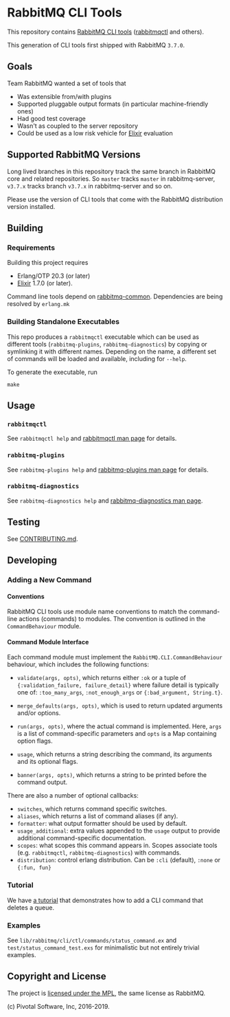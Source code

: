 # RabbitMQ CLI Tools

This repository contains [RabbitMQ CLI tools](https://rabbitmq.com/cli.html) ([rabbitmqctl](https://www.rabbitmq.com/man/rabbitmqctl.1.man.html) and
others).

This generation of CLI tools first shipped with RabbitMQ `3.7.0`.


## Goals

Team RabbitMQ wanted a set of tools that

 * Was extensible from/with plugins
 * Supported pluggable output formats (in particular machine-friendly ones)
 * Had good test coverage
 * Wasn't as coupled to the server repository
 * Could be used as a low risk vehicle for [Elixir](https://elixir-lang.org) evaluation

## Supported RabbitMQ Versions

Long lived branches in this repository track the same branch in RabbitMQ core and related
repositories. So `master` tracks `master` in rabbitmq-server, `v3.7.x` tracks branch `v3.7.x` in
rabbitmq-server and so on.

Please use the version of CLI tools that come with the RabbitMQ distribution version installed.


## Building

### Requirements

Building this project requires

 * Erlang/OTP 20.3 (or later)
 * [Elixir](https://elixir-lang.org/) 1.7.0 (or later).

Command line tools depend on [rabbitmq-common](https://github.com/rabbitmq/rabbitmq-common).
Dependencies are being resolved by `erlang.mk`

### Building Standalone Executables

This repo produces a `rabbitmqctl` executable which can be used as different tools
(`rabbitmq-plugins`, `rabbitmq-diagnostics`) by copying or symlinking it with different names.
Depending on the name, a different set of commands will be loaded and available, including
for `--help`.

To generate the executable, run

```
make
```

## Usage

### `rabbitmqctl`

See `rabbitmqctl help` and [rabbitmqctl man page](https://www.rabbitmq.com/man/rabbitmqctl.1.man.html) for details.

### `rabbitmq-plugins`

See `rabbitmq-plugins help` and [rabbitmq-plugins man page](https://www.rabbitmq.com/man/rabbitmq-plugins.1.man.html) for details.

### `rabbitmq-diagnostics`

See `rabbitmq-diagnostics help` and [rabbitmq-diagnostics man page](https://www.rabbitmq.com/rabbitmq-diagnostics.8.html).




## Testing

See [CONTRIBUTING.md](CONTRIBUTING.md).


## Developing

### Adding a New Command

#### Conventions

RabbitMQ CLI tools use module name conventions to match the command-line
actions (commands) to modules. The convention is outlined in the `CommandBehaviour` module.

#### Command Module Interface

Each command module must implement the `RabbitMQ.CLI.CommandBehaviour` behaviour,
which includes the following functions:

  * `validate(args, opts)`, which returns either `:ok` or a tuple of `{:validation_failure, failure_detail}` where failure detail is typically one of: `:too_many_args`, `:not_enough_args` or `{:bad_argument, String.t}`.

  * `merge_defaults(args, opts)`, which is used to return updated arguments and/or options.

  * `run(args, opts)`, where the actual command is implemented. Here, `args` is a list of command-specific parameters and `opts` is a Map containing option flags.

  * `usage`, which returns a string describing the command, its arguments and its optional flags.
  * `banner(args, opts)`, which returns a string to be printed before the command output.

There are also a number of optional callbacks:

 * `switches`, which returns command specific switches.
 * `aliases`, which returns a list of command aliases (if any).
 * `formatter`: what output formatter should be used by default.
 * `usage_additional`: extra values appended to the `usage` output
   to provide additional command-specific documentation.
 * `scopes`: what scopes this command appears in. Scopes associate
   tools (e.g. `rabbitmqctl`, `rabbitmq-diagnostics`) with commands.
 * `distribution`: control erlang distribution.
   Can be `:cli` (default), `:none` or `{:fun, fun}`

### Tutorial

We have [a tutorial](./COMMAND_TUTORIAL.md) that demonstrates how to add a CLI
command that deletes a queue.

### Examples

See `lib/rabbitmq/cli/ctl/commands/status_command.ex` and `test/status_command_test.exs` for minimalistic
but not entirely trivial examples.


## Copyright and License

The project is [licensed under the MPL](LICENSE-MPL-RabbitMQ), the same license
as RabbitMQ.

(c) Pivotal Software, Inc, 2016-2019.
